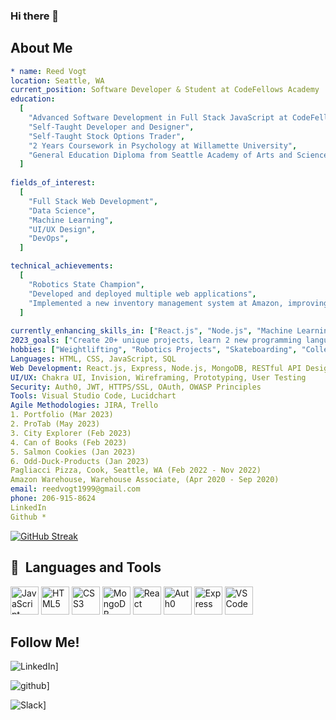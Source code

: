 ### Hi there 👋

## About Me

```yaml
* name: Reed Vogt
location: Seattle, WA
current_position: Software Developer & Student at CodeFellows Academy
education: 
  [
    "Advanced Software Development in Full Stack JavaScript at CodeFellows Academy",
    "Self-Taught Developer and Designer",
    "Self-Taught Stock Options Trader",
    "2 Years Coursework in Psychology at Willamette University",
    "General Education Diploma from Seattle Academy of Arts and Sciences"
  ]
  
fields_of_interest:
  [
    "Full Stack Web Development",
    "Data Science",
    "Machine Learning",
    "UI/UX Design",
    "DevOps",
  ]

technical_achievements:
  [
    "Robotics State Champion",
    "Developed and deployed multiple web applications",
    "Implemented a new inventory management system at Amazon, improving efficiency by over 50%"
  ]
  
currently_enhancing_skills_in: ["React.js", "Node.js", "Machine Learning"]
2023_goals: ["Create 20+ unique projects, learn 2 new programming languages and explore 5 new technologies."]
hobbies: ["Weightlifting", "Robotics Projects", "Skateboarding", "Collecting and Trading Yu-Gi-Oh Cards"] 
Languages: HTML, CSS, JavaScript, SQL
Web Development: React.js, Express, Node.js, MongoDB, RESTful API Design, Responsive/Mobile Design
UI/UX: Chakra UI, Invision, Wireframing, Prototyping, User Testing
Security: Auth0, JWT, HTTPS/SSL, OAuth, OWASP Principles
Tools: Visual Studio Code, Lucidchart
Agile Methodologies: JIRA, Trello
1. Portfolio (Mar 2023)
2. ProTab (May 2023)
3. City Explorer (Feb 2023)
4. Can of Books (Feb 2023)
5. Salmon Cookies (Jan 2023)
6. Odd-Duck-Products (Jan 2023)
Pagliacci Pizza, Cook, Seattle, WA (Feb 2022 - Nov 2022)
Amazon Warehouse, Warehouse Associate, (Apr 2020 - Sep 2020)
email: reedvogt1999@gmail.com
phone: 206-915-8624
LinkedIn
Github *
```
[![GitHub Streak](https://github-readme-streak-stats.herokuapp.com?user=reedoooo&theme=tokyonight&hide_border=true&border_radius=13.4&card_width=400)](https://git.io/streak-stats)

<h2> 🚀 &nbsp;Languages and Tools</h2>
<p align="left">
  <img src="https://cdn.jsdelivr.net/gh/devicons/devicon/icons/javascript/javascript-original.svg" alt="JavaScript" width="45" height="45"/>
  <img src="https://cdn.jsdelivr.net/gh/devicons/devicon/icons/html5/html5-original.svg" alt="HTML5" width="45" height="45"/>
  <img src="https://cdn.jsdelivr.net/gh/devicons/devicon/icons/css3/css3-original.svg" alt="CSS3" width="45" height="45"/>
  <img src="https://cdn.jsdelivr.net/gh/devicons/devicon/icons/mongodb/mongodb-original.svg" alt="MongoDB" width="45" height="45"/>
  <img src="https://cdn.jsdelivr.net/gh/devicons/devicon/icons/react/react-original.svg" alt="React" width="45" height="45"/>
  <img src="https://cdn.jsdelivr.net/gh/devicons/devicon/icons/auth0/auth0-original.svg" alt="Auth0" width="45" height="45"/>
  <img src="https://cdn.jsdelivr.net/gh/devicons/devicon/icons/express/express-original.svg" alt="Express" width="45" height="45"/>
  <img src="https://cdn.jsdelivr.net/gh/devicons/devicon/icons/vscode/vscode-original.svg" alt="VSCode" width="45" height="45"/>
</p>

## Follow Me!

![LinkedIn](https://img.shields.io/badge/LinkedIn-0077B5?style=for-the-badge&logo=linkedin&logoColor=white)]

![github](https://img.shields.io/badge/GitHub-000000?style=for-the-badge&logo=GitHub&logoColor=white)]

![Slack](https://img.shields.io/badge/Slack-4A154B?style=for-the-badge&logo=slack&logoColor=white)]

<!-- Icon: https://devicon.dev/
**reedoooo/reedoooo** is a ✨ _special_ ✨ repository because its `README.md` (this file) appears on your GitHub profile.
-->
